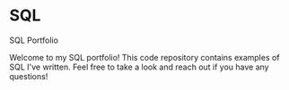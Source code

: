 # SQL
SQL Portfolio


Welcome to my SQL portfolio! This code repository contains examples of SQL I've written. Feel free to take a look and reach out if you have any questions!
